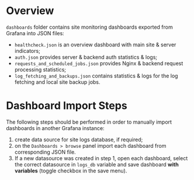 # Overview
`dashboards` folder contains site monitoring dashboards exported from Grafana into JSON files:
- `healthcheck.json` is an overview dashboard with main site & server indicators;
- `auth.json` provides server & backend auth statistics & logs;
- `requests_and_scheduled_jobs.json` provides Nginx & backend request processing statistics;
- `log_fetching_and_backups.json` contains statistics & logs for the log fetching and local site backup jobs.

# Dashboard Import Steps
The following steps should be performed in order to manually import dashboards in another Grafana instance:
1. create data source for site logs database, if required;
2. on the `Dashboards > browse` panel import each dashboard from corresponding JSON file.
3. If a new datasource was created in step 1, open each dashboard, select the correct datasource in `logs_db` variable and save dashboard **with variables** (toggle checkbox in the save menu).
